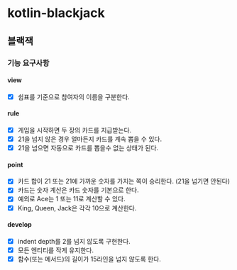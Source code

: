 # kotlin-blackjack

## 블랙잭

### 기능 요구사항

#### view
- [x] 쉼표를 기준으로 참여자의 이름을 구분한다.

#### rule
- [x] 게임을 시작하면 두 장의 카드를 지급받는다.
- [x] 21을 넘지 않은 경우 얼마든지 카드를 계속 뽑을 수 있다.
- [x] 21을 넘으면 자동으로 카드를 뽑을수 없는 상태가 된다.

#### point
- [x] 카드 합이 21 또는 21에 가까운 숫자를 가지는 쪽이 승리한다. (21을 넘기면 안된다)
- [x] 카드는 숫자 계산은 카드 숫자를 기본으로 한다.
- [x] 예외로 Ace는 1 또는 11로 계산할 수 있다.
- [x] King, Queen, Jack은 각각 10으로 계산한다.

#### develop
- [x] indent depth를 2를 넘지 않도록 구현한다.
- [x] 모든 엔티티를 작게 유지한다.
- [x] 함수(또는 메서드)의 길이가 15라인을 넘지 않도록 한다.